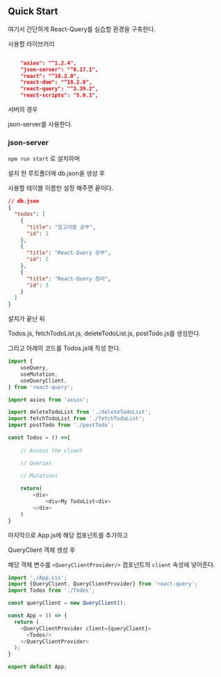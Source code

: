 ## Quick Start

여기서 간단하게 React-Query를 실습할 환경을 구축한다.

사용할 라이브러리

```json

    "axios": "^1.2.4",
    "json-server": "^0.17.1",
    "react": "^18.2.0",
    "react-dom": "^18.2.0",
    "react-query": "^3.39.2",
    "react-scripts": "5.0.1",

```
서버의 경우

json-server를 사용한다.

### json-server

```npm run start``` 로 설치하며

설치 한 루트폴더에 db.json을 생성 후

사용할 테이블 이름만 설정 해주면 끝이다.

```json
// db.json
{
  "todos": [
    {
      "title": "알고리즘 공부",
      "id": 1
    },
    {
      "title": "React-Query 공부",
      "id": 2
    },
    {
      "title": "React-Query 정리",
      "id": 3
    }
  ]
}

```

설치가 끝난 뒤

Todos.js, fetchTodoList.js, deleteTodoList.js, postTodo.js를 생성한다.

그리고 아래의 코드를 Todos.js에 작성 한다.

```javascript
import {
    useQuery,
    useMutation,
    useQueryClient,
} from 'react-query';

import axios from 'axios';

import deleteTodoList from './deleteTodoList';
import fetchTodoList from './fetchTodoList';
import postTodo from './postTodo';

const Todos = () =>{
    
    // Access the client

    // Queries

    // Mutations
    
    return(
        <div>
            <div>My TodoList<div>
        </div>
    )
}
```

마지막으로 App.js에 해당 컴포넌트를 추가하고 

QueryClient 객체 생성 후

해당 객체 변수를 ```<QueryClientProvider/>``` 컴포넌트의 ```client``` 속성에 넣어준다.

```javascript
import './App.css';
import {QueryClient, QueryClientProvider} from 'react-query';
import Todos from './Todos';

const queryClient = new QueryClient();

const App = () => {
  return (
    <QueryClientProvider client={queryClient}>
      <Todos/>
    </QueryClientProvider>
  );
}

export default App;
```








